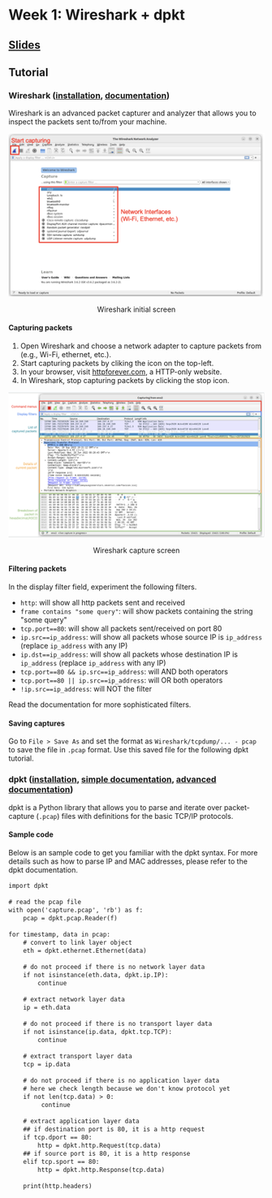# Week 1: Wireshark + dpkt
## [Slides](https://docs.google.com/presentation/d/136Ypr11F75G9WfbH1vWkKr-sZnsW0-zpPL855_FHc5Q/edit?usp=sharing)

## Tutorial
### Wireshark ([installation](https://www.wireshark.org/download.html), [documentation](https://www.wireshark.org/docs/wsug_html_chunked/))

Wireshark is an advanced packet capturer and analyzer that allows you to inspect the packets sent to/from your machine.

<img src="img/wireshark-1.png">
<p align="center">Wireshark initial screen</p>

#### Capturing packets
1. Open Wireshark and choose a network adapter to capture packets from (e.g., Wi-Fi, ethernet, etc.).
2. Start capturing packets by cliking the icon on the top-left.
3. In your browser, visit [httpforever.com](httpforever.com), a HTTP-only website.
4. In Wireshark, stop capturing packets by clicking the stop icon.

<img src="img/wireshark-2.png">
<p align="center">Wireshark capture screen</p>

#### Filtering packets
In the display filter field, experiment the following filters.
 - `http`: will show all http packets sent and received
 - `frame contains "some query"`: will show packets containing the string "some query"
 - `tcp.port==80`: will show all packets sent/received on port 80
 - `ip.src==ip_address`: will show all packets whose source IP is `ip_address` (replace `ip_address` with any IP)
 - `ip.dst==ip_address`: will show all packets whose destination IP is `ip_address` (replace `ip_address` with any IP)
 - `tcp.port==80 && ip.src==ip_address`: will AND both operators
 - `tcp.port==80 || ip.src==ip_address`: will OR both operators
 - `!ip.src==ip_address`: will NOT the filter

Read the documentation for more sophisticated filters.

#### Saving captures
Go to `File > Save As` and set the format as `Wireshark/tcpdump/... - pcap` to save the file in `.pcap` format. Use this saved file for the following dpkt tutorial.

### dpkt ([installation](https://pypi.org/project/dpkt/), [simple documentation](https://kbandla.github.io/dpkt/), [advanced documentation](https://dpkt.readthedocs.io/en/latest/))
dpkt is a Python library that allows you to parse and iterate over packet-capture (`.pcap`) files with definitions for the basic TCP/IP protocols.

#### Sample code

Below is an sample code to get you familiar with the dpkt syntax. For more details such as how to parse IP and MAC addresses, please refer to the dpkt documentation.

```
import dpkt

# read the pcap file
with open('capture.pcap', 'rb') as f:
	pcap = dpkt.pcap.Reader(f)

for timestamp, data in pcap:
    # convert to link layer object
    eth = dpkt.ethernet.Ethernet(data)

    # do not proceed if there is no network layer data
    if not isinstance(eth.data, dpkt.ip.IP):
        continue
    
    # extract network layer data
    ip = eth.data

    # do not proceed if there is no transport layer data
    if not isinstance(ip.data, dpkt.tcp.TCP):
        continue

    # extract transport layer data
    tcp = ip.data

    # do not proceed if there is no application layer data
    # here we check length because we don't know protocol yet
    if not len(tcp.data) > 0:
         continue

    # extract application layer data
    ## if destination port is 80, it is a http request
    if tcp.dport == 80:
        http = dpkt.http.Request(tcp.data)
    ## if source port is 80, it is a http response
    elif tcp.sport == 80:
        http = dpkt.http.Response(tcp.data)
        
    print(http.headers)
```

